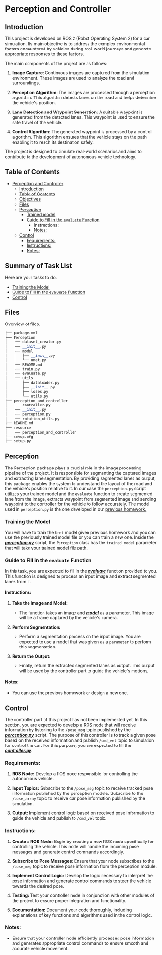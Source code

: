# Perception and Controller

## Introduction

This project is developed on ROS 2 (Robot Operating System 2) for a car simulation. Its main objective is to address the complex environmental factors encountered by vehicles during real-world journeys and generate appropriate responses to these factors.

The main components of the project are as follows:

1. **Image Capture**: Continuous images are captured from the simulation environment. These images are used to analyze the road and surroundings.

2. **Perception Algorithm**: The images are processed through a perception algorithm. This algorithm detects lanes on the road and helps determine the vehicle's position.

3. **Lane Detection and Waypoint Generation**: A suitable waypoint is generated from the detected lanes. This waypoint is used to ensure the safe travel of the vehicle.

4. **Control Algorithm**: The generated waypoint is processed by a control algorithm. This algorithm ensures that the vehicle stays on the path, enabling it to reach its destination safely.

The project is designed to simulate real-world scenarios and aims to contribute to the development of autonomous vehicle technology.

## Table of Contents
- [Perception and Controller](#perception-and-controller)
  - [Introduction](#introduction)
  - [Table of Contents](#table-of-contents)
  - [Objectives](#objectives)
  - [Files](#files)
  - [Perception](#perception)
    - [Trained model](#trained-model)
    - [Guide to Fill in the `evaluate` Function](#guide-to-fill-in-the-evaluate-function)
      - [Instructions:](#instructions)
      - [Notes:](#notes)
  - [Control](#control)
    - [Requirements:](#requirements)
    - [Instructions:](#instructions-1)
    - [Notes:](#notes-1)


## Summary of Task List
Here are your tasks to do.
* [Training the Model](#Training-the-Model)
* [Guide to Fill in the `evaluate` Function](#guide-to-fill-in-the-evaluate-function)
* [Control](#control)



## Files
Overview of files.
```python
├── package.xml
├── Perception
│   ├── dataset_creator.py
│   ├── __init__.py
│   ├── model
│   │   ├── __init__.py
│   │   └── unet.py
│   ├── README.md
│   ├── train.py
│   ├── evaluate.py
│   └── utils
│       ├── dataloader.py
│       ├── __init__.py
│       ├── loses.py
│       └── utils.py
├── perception_and_controller
│   ├── controller.py
│   ├── __init__.py
│   ├── perception.py
│   └── rotation_utils.py
├── README.md
├── resource
│   └── perception_and_controller
├── setup.cfg
├── setup.py
```
## Perception

The Perception package plays a crucial role in the image processing pipeline of the project. It is responsible for segmenting the captured images and extracting lane segmentation. By providing segmented lanes as output, this package enables the system to understand the layout of the road and the vehicle's position relative to it. In our case the `perception.py` script utilizes your trained model and the `evaluate` function to create segmented lane from the image, extracts waypoint from segmented image and sending waypoint to the controller for the vehicle to follow accurately. The model used in `perception.py` is the one developed in our [previous homework.](https://github.com/MrSkyGodz/Perception-Project)

### Training the Model

You will have to train the `Unet` model given previous homework and you can use the previously trained model file or you can train a new one. Inside the [***perception.py***](perception_and_controller/perception.py) script, the `Perception` class has the `trained_model` parameter that will take your trained model file path. 

### Guide to Fill in the `evaluate` Function

In this task, you are expected to fill in the [***evaluate***](https://github.com/MrSkyGodz/Perception-Project/blob/main/evaluate.py) function provided to you. This function is designed to process an input image and extract segmented lanes from it. 

#### Instructions:

1. **Take the Image and Model:**
    - The function takes an image and [***model***](https://github.com/MrSkyGodz/Perception-Project/blob/main/model/unet.py) as a parameter. This image will be a frame captured by the vehicle's camera.

2. **Perform Segmentation:**
    - Perform a segmentation process on the input image. You are expected to use a model that was given as a `parameter` to perform this segmentation.

3. **Return the Output:**
    - Finally, return the extracted segmented lanes as output. This output will be used by the controller part to guide the vehicle's motions.

#### Notes:
- You can use the previous homework or design a new one.



## Control
The controller part of this project has not been implemented yet. In this section, you are expected to develop a ROS node that will receive information by listening to the `/pose_msg` topic published by the [***perception.py***](perception_and_controller/perception.py) script. The purpose of this controller is to track a given pose based on the received information and publish `/cmd_vel` topic to simulation for control the car. For this purpose, you are expected to fill the [***controller.py***](perception_and_controller/controller.py).

### Requirements:

1. **ROS Node:** Develop a ROS node responsible for controlling the autonomous vehicle.

2. **Input Topics:** Subscribe to the `/pose_msg` topic to receive tracked pose information published by the perception module. Subscribe to the `/pose_array` topic to receive car pose information published by the simulation.

3. **Output:** Implement control logic based on received pose information to guide the vehicle and publish to `/cmd_vel` topic.

### Instructions:

1. **Create a ROS Node:** Begin by creating a new ROS node specifically for controlling the vehicle. This node will handle the incoming pose messages and generate control commands accordingly.

2. **Subscribe to Pose Messages:** Ensure that your node subscribes to the `/pose_msg` topic to receive pose information from the perception module.

3. **Implement Control Logic:** Develop the logic necessary to interpret the pose information and generate control commands to steer the vehicle towards the desired pose.

4. **Testing:** Test your controller node in conjunction with other modules of the project to ensure proper integration and functionality.

5. **Documentation:** Document your code thoroughly, including explanations of key functions and algorithms used in the control logic.

### Notes:

- Ensure that your controller node efficiently processes pose information and generates appropriate control commands to ensure smooth and accurate vehicle movement.
